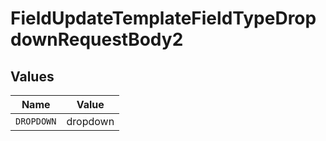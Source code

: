 # FieldUpdateTemplateFieldTypeDropdownRequestBody2


## Values

| Name       | Value      |
| ---------- | ---------- |
| `DROPDOWN` | dropdown   |